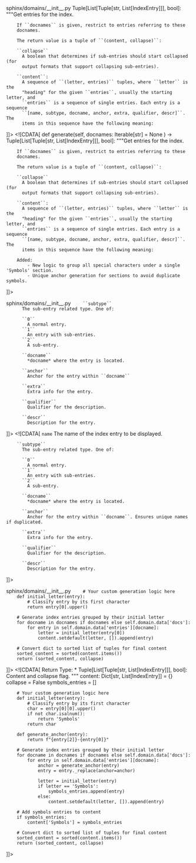 <change>
<file change-number-for-this-file="1">sphinx/domains/__init__.py</file>
<original line-count="20" no-ellipsis="true"><![CDATA[
    def generate(self, docnames: Iterable[str] = None
                 ) -> Tuple[List[Tuple[str, List[IndexEntry]]], bool]:
        """Get entries for the index.

        If ``docnames`` is given, restrict to entries referring to these
        docnames.

        The return value is a tuple of ``(content, collapse)``:

        ``collapse``
          A boolean that determines if sub-entries should start collapsed (for
          output formats that support collapsing sub-entries).

        ``content``:
          A sequence of ``(letter, entries)`` tuples, where ``letter`` is the
          "heading" for the given ``entries``, usually the starting letter, and
          ``entries`` is a sequence of single entries. Each entry is a sequence
          ``[name, subtype, docname, anchor, extra, qualifier, descr]``. The
          items in this sequence have the following meaning:
]]></original>
<modified no-ellipsis="true"><![CDATA[
    def generate(self, docnames: Iterable[str] = None
                 ) -> Tuple[List[Tuple[str, List[IndexEntry]]], bool]:
        """Get entries for the index.

        If ``docnames`` is given, restrict to entries referring to these
        docnames.

        The return value is a tuple of ``(content, collapse)``:

        ``collapse``
          A boolean that determines if sub-entries should start collapsed (for
          output formats that support collapsing sub-entries).

        ``content``:
          A sequence of ``(letter, entries)`` tuples, where ``letter`` is the
          "heading" for the given ``entries``, usually the starting letter, and
          ``entries`` is a sequence of single entries. Each entry is a sequence
          ``[name, subtype, docname, anchor, extra, qualifier, descr]``. The
          items in this sequence have the following meaning:

        Added:
            - New logic to group all special characters under a single 'Symbols' section.
            - Unique anchor generation for sections to avoid duplicate symbols.
]]></modified>
</change>

<change>
<file change-number-for-this-file="2">sphinx/domains/__init__.py</file>
<original line-count="28" no-ellipsis="true"><![CDATA[
        ``name``
          The name of the index entry to be displayed.

        ``subtype``
          The sub-entry related type. One of:

          ``0``
            A normal entry.
          ``1``
            An entry with sub-entries.
          ``2``
            A sub-entry.

          ``docname``
            *docname* where the entry is located.

          ``anchor``
            Anchor for the entry within ``docname``

          ``extra``
            Extra info for the entry.

          ``qualifier``
            Qualifier for the description.

          ``descr``
            Description for the entry.
]]></original>
<modified no-ellipsis="true"><![CDATA[
        ``name``
          The name of the index entry to be displayed.

        ``subtype``
          The sub-entry related type. One of:

          ``0``
            A normal entry.
          ``1``
            An entry with sub-entries.
          ``2``
            A sub-entry.

          ``docname``
            *docname* where the entry is located.

          ``anchor``
            Anchor for the entry within ``docname``. Ensures unique names if duplicated.

          ``extra``
            Extra info for the entry.

          ``qualifier``
            Qualifier for the description.

          ``descr``
            Description for the entry.
]]></modified>
</change>


<change>
<file change-number-for-this-file="3">sphinx/domains/__init__.py</file>
<original line-count="20" no-ellipsis="true"><![CDATA[
        Return Type:
            * Tuple[List[Tuple[str, List[IndexEntry]]], bool]: Content and collapse flag.
        """
        content: Dict[str, List[IndexEntry]] = {}
        collapse = False

        # Your custom generation logic here 
        def initial_letter(entry):
            # Classify entry by its first character
            return entry[0].upper()

        # Generate index entries grouped by their initial letter
        for docname in docnames if docnames else self.domain.data['docs']:
            for entry in self.domain.data['entries'][docname]:
                letter = initial_letter(entry[0])
                content.setdefault(letter, []).append(entry)

        # Convert dict to sorted list of tuples for final content
        sorted_content = sorted(content.items())
        return (sorted_content, collapse)
]]></original>
<modified no-ellipsis="true"><![CDATA[
        Return Type:
            * Tuple[List[Tuple[str, List[IndexEntry]]], bool]: Content and collapse flag.
        """
        content: Dict[str, List[IndexEntry]] = {}
        collapse = False
        symbols_entries = []

        # Your custom generation logic here 
        def initial_letter(entry):
            # Classify entry by its first character
            char = entry[0][0].upper()
            if not char.isalnum():
                return 'Symbols'
            return char

        def generate_anchor(entry):
            return f"{entry[2]}-{entry[0]}"

        # Generate index entries grouped by their initial letter
        for docname in docnames if docnames else self.domain.data['docs']:
            for entry in self.domain.data['entries'][docname]:
                anchor = generate_anchor(entry)
                entry = entry._replace(anchor=anchor)

                letter = initial_letter(entry)
                if letter == 'Symbols':
                    symbols_entries.append(entry)
                else:
                    content.setdefault(letter, []).append(entry)
        
        # Add symbols entries to content
        if symbols_entries:
            content['Symbols'] = symbols_entries

        # Convert dict to sorted list of tuples for final content
        sorted_content = sorted(content.items())
        return (sorted_content, collapse)
]]></modified>
</change>